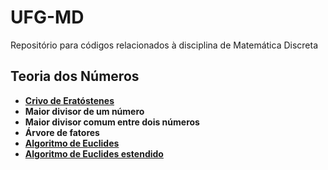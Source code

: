 # UFG-MD
Repositório para códigos relacionados à disciplina de Matemática Discreta

## Teoria dos Números

  - [**Crivo de Eratóstenes**](https://pt.wikipedia.org/wiki/Crivo_de_Eratóstenes)
  - **Maior divisor de um número**
  - **Maior divisor comum entre dois números**
  - **Árvore de fatores**
  - [**Algoritmo de Euclides**](https://pt.wikipedia.org/wiki/Algoritmo_de_Euclides)
  - [**Algoritmo de Euclides estendido**](https://pt.wikipedia.org/wiki/Algoritmo_de_Euclides_estendido)
